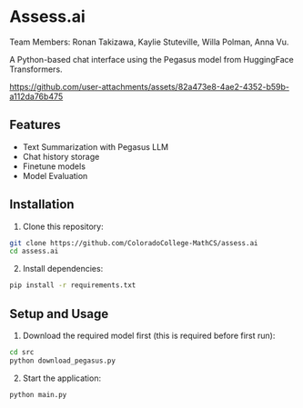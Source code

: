 # Assess.ai
Team Members: Ronan Takizawa, Kaylie Stuteville, Willa Polman, Anna Vu.

A Python-based chat interface using the Pegasus model from HuggingFace Transformers.

https://github.com/user-attachments/assets/82a473e8-4ae2-4352-b59b-a112da76b475



## Features
- Text Summarization with Pegasus LLM
- Chat history storage 
- Finetune models 
- Model Evaluation
## Installation

1. Clone this repository:
```bash
git clone https://github.com/ColoradoCollege-MathCS/assess.ai
cd assess.ai
```

2. Install dependencies:
```bash
pip install -r requirements.txt
```

## Setup and Usage

1. Download the required model first (this is required before first run):
```bash
cd src
python download_pegasus.py
```

2. Start the application:
```bash
python main.py
```

